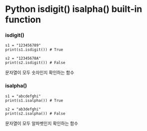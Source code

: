 <h1>Python isdigit() isalpha() built-in function</h1>

<h3>isdigit()</h3>

```
s1 = "123456789"
print(s1.isdigit()) # True

s2 = "12345678A"
print(s2.isdigit()) # False
```

<p>문자열이 모두 숫자인지 확인하는 함수</p>

<h3>isalpha()</h3>

```
s1 = "abcdefghi"
print(s1.isalpha()) # True

s2 = "ab3defghi"
print(s2.isalpha()) # False
```

<p>문자열이 모두 알파벳인지 확인하는 함수</p>
